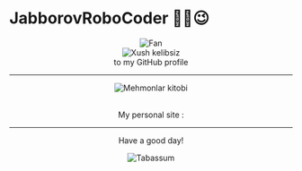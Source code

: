 # JabborovRoboCoder ✌🏻😉
<div align="center">
<img src="https://github.com/fnky/fnky/raw/fnky/img/fan-1.gif" alt="Fan" align="center">
</div>

<div align="center">
<img src="https://github.com/fnky/fnky/raw/fnky/img/welcome-fire.gif" alt="Xush kelibsiz" align="center">
</div>

<div align="center">
to my GitHub profile
</div>

<hr>

<div align="center">
<img src="https://www.inventateq.com/assets/python/small.gif" alt=" Mehmonlar kitobi" align="center"><br><br>
  <p>My personal site : </p>
</div>

<hr>

<div align="center">
<p>Have a good day!</p>
<div>
<img src="https://github.com/fnky/fnky/raw/fnky/img/smile.gif" alt="Tabassum" align="center">
</div>
</div>

